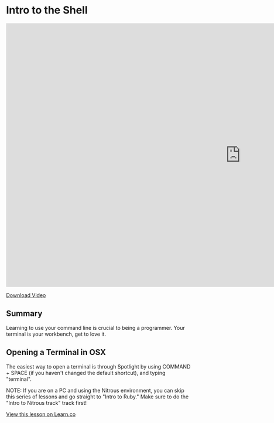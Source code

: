 # Intro to the Shell

<iframe width="1280" height="720" src="https://www.youtube.com/embed/uxANgIcjmQg?rel=0&amp;showinfo=0&html5=1" frameborder="0" allowfullscreen></iframe>

[Download Video](http://flatiron-videos.s3.amazonaws.com/ironboard/welcome%20to%20the%20shell.mp4)

## Summary

Learning to use your command line is crucial to being a programmer. Your terminal is your workbench, get to love it.

## Opening a Terminal in OSX

The easiest way to open a terminal is through Spotlight by using COMMAND + SPACE (if you haven't changed the default shortcut), and typing "terminal".

NOTE: If you are on a PC and using the Nitrous environment, you can skip this series of lessons and go straight to "Intro to Ruby." Make sure to do the "Intro to Nitrous track" track first!

<a href='https://learn.co/lessons/intro-to-the-shell' data-visibility='hidden'>View this lesson on Learn.co</a>

